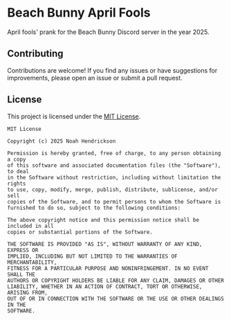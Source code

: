 # Beach Bunny April Fools

April fools' prank for the Beach Bunny Discord server in  the year 2025.

## Contributing

Contributions are welcome! If you find any issues or have suggestions for improvements, please
open an issue or submit a pull request.

## License

This project is licensed under the [MIT License](/LICENSE).

```
MIT License

Copyright (c) 2025 Noah Hendrickson

Permission is hereby granted, free of charge, to any person obtaining a copy
of this software and associated documentation files (the "Software"), to deal
in the Software without restriction, including without limitation the rights
to use, copy, modify, merge, publish, distribute, sublicense, and/or sell
copies of the Software, and to permit persons to whom the Software is
furnished to do so, subject to the following conditions:

The above copyright notice and this permission notice shall be included in all
copies or substantial portions of the Software.

THE SOFTWARE IS PROVIDED "AS IS", WITHOUT WARRANTY OF ANY KIND, EXPRESS OR
IMPLIED, INCLUDING BUT NOT LIMITED TO THE WARRANTIES OF MERCHANTABILITY,
FITNESS FOR A PARTICULAR PURPOSE AND NONINFRINGEMENT. IN NO EVENT SHALL THE
AUTHORS OR COPYRIGHT HOLDERS BE LIABLE FOR ANY CLAIM, DAMAGES OR OTHER
LIABILITY, WHETHER IN AN ACTION OF CONTRACT, TORT OR OTHERWISE, ARISING FROM,
OUT OF OR IN CONNECTION WITH THE SOFTWARE OR THE USE OR OTHER DEALINGS IN THE
SOFTWARE.
```